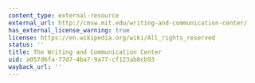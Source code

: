 ```yaml
---
content_type: external-resource
external_url: http://cmsw.mit.edu/writing-and-communication-center/
has_external_license_warning: true
license: https://en.wikipedia.org/wiki/All_rights_reserved
status: ''
title: The Writing and Communication Center
uid: a057d6fa-77d7-4ba7-9a77-cf123ab8cb93
wayback_url: ''
---
```

